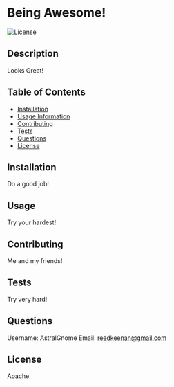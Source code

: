 # Being Awesome!
  [![License](https://img.shields.io/badge/License-Apache%202.0-blue.svg)](https://opensource.org/licenses/Apache-2.0)

## Description
Looks Great!
  
## Table of Contents
* [Installation](#Installation)
* [Usage Information](#Usage)
* [Contributing](#Contributing)
* [Tests](#Tests)
* [Questions](#Questions)
* [License](#License)

## Installation 
Do a good job!

## Usage
Try your hardest!

## Contributing
Me and my friends!

## Tests
Try very hard!

## Questions
Username: AstralGnome
Email: reedkeenan@gmail.com

## License
Apache
